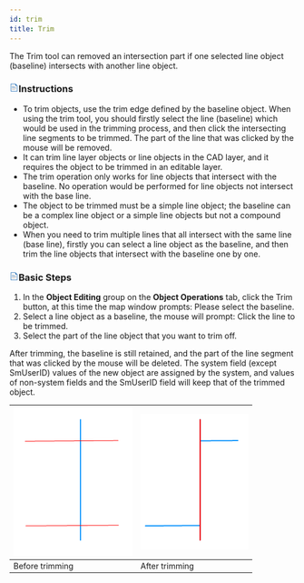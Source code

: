 ```yaml
---
id: trim
title: Trim
---
```

The Trim tool can removed an intersection part if one selected line object (baseline) intersects with another line object.

### ![](../../../img/read.gif)Instructions

  * To trim objects, use the trim edge defined by the baseline object. When using the trim tool, you should firstly select the line (baseline) which would be used in the trimming process, and then click the intersecting line segments to be trimmed. The part of the line that was clicked by the mouse will be removed. 
  * It can trim line layer objects or line objects in the CAD layer, and it requires the object to be trimmed in an editable layer.
  * The trim operation only works for line objects that intersect with the baseline. No operation would be performed for line objects not intersect with the base line.
  * The object to be trimmed must be a simple line object; the baseline can be a complex line object or a simple line objects but not a compound object.
  * When you need to trim multiple lines that all intersect with the same line (base line), firstly you can select a line object as the baseline, and then trim the line objects that intersect with the baseline one by one.

### ![](../../../img/read.gif)Basic Steps

  1. In the **Object Editing** group on the **Object Operations** tab, click the Trim button, at this time the map window prompts: Please select the baseline.
  2. Select a line object as a baseline, the mouse will prompt: Click the line to be trimmed.
  3. Select the part of the line object that you want to trim off. 

After trimming, the baseline is still retained, and the part of the line segment that was clicked by the mouse will be deleted. The system field (except SmUserID) values of the new object are assigned by the system, and values of non-system fields and the SmUserID field will keep that of the trimmed object.

![](img-en/trim1.png) | ![](img-en/trim2.png)  
---|---  
Before trimming | After trimming  